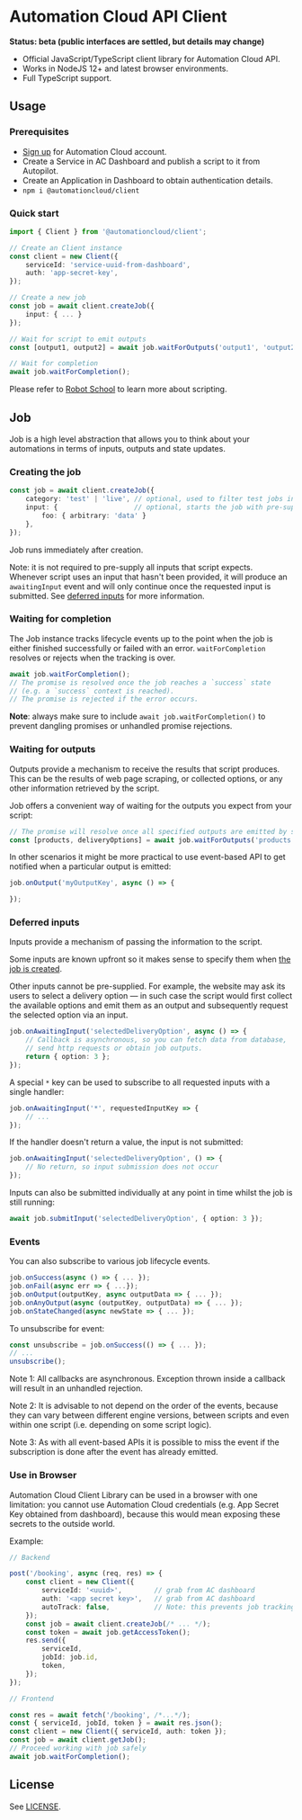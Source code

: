 # Automation Cloud API Client

**Status: beta (public interfaces are settled, but details may change)**

- Official JavaScript/TypeScript client library for Automation Cloud API.
- Works in NodeJS 12+ and latest browser environments.
- Full TypeScript support.

## Usage

### Prerequisites

- [Sign up](https://https://automationcloud.net/sign-up) for Automation Cloud account.
- Create a Service in AC Dashboard and publish a script to it from Autopilot.
- Create an Application in Dashboard to obtain authentication details.
- `npm i @automationcloud/client`

### Quick start

```ts
import { Client } from '@automationcloud/client';

// Create an Client instance
const client = new Client({
    serviceId: 'service-uuid-from-dashboard',
    auth: 'app-secret-key',
});

// Create a new job
const job = await client.createJob({
    input: { ... }
});

// Wait for script to emit outputs
const [output1, output2] = await job.waitForOutputs('output1', 'output2');

// Wait for completion
await job.waitForCompletion();
```

Please refer to [Robot School](https://robotschool.dev/) to learn more about scripting.

## Job

Job is a high level abstraction that allows you to think about your automations in terms of inputs, outputs and state updates.

### Creating the job

```ts
const job = await client.createJob({
    category: 'test' | 'live', // optional, used to filter test jobs in dashboard
    input: {                   // optional, starts the job with pre-supplied inputs
        foo: { arbitrary: 'data' }
    },
});
```

Job runs immediately after creation.

Note: it is not required to pre-supply all inputs that script expects. Whenever script uses an input that hasn't been provided, it will produce an `awaitingInput` event and will only continue once the requested input is submitted. See [deferred inputs](#deferred-inputs) for more information.

### Waiting for completion

The Job instance tracks lifecycle events up to the point when the job is either finished successfully or failed with an error. `waitForCompletion` resolves or rejects when the tracking is over.

```ts
await job.waitForCompletion();
// The promise is resolved once the job reaches a `success` state
// (e.g. a `success` context is reached).
// The promise is rejected if the error occurs.
```

**Note**: always make sure to include `await job.waitForCompletion()` to prevent dangling promises or unhandled promise rejections.

### Waiting for outputs

Outputs provide a mechanism to receive the results that script produces. This can be the results of web page scraping, or collected options, or any other information retrieved by the script.

Job offers a convenient way of waiting for the outputs you expect from your script:

```ts
// The promise will resolve once all specified outputs are emitted by script
const [products, deliveryOptions] = await job.waitForOutputs('products', 'deliveryOptions');
```

In other scenarios it might be more practical to use event-based API to get notified when a particular output is emitted:

```ts
job.onOutput('myOutputKey', async () => {

});
```

### Deferred inputs

Inputs provide a mechanism of passing the information to the script.

Some inputs are known upfront so it makes sense to specify them when [the job is created](#creating-the-job).

Other inputs cannot be pre-supplied. For example, the website may ask its users to select a delivery option — in such case the script would first collect the available options and emit them as an output and subsequently request the selected option via an input.

```ts
job.onAwaitingInput('selectedDeliveryOption', async () => {
    // Callback is asynchronous, so you can fetch data from database,
    // send http requests or obtain job outputs.
    return { option: 3 };
});
```

A special `*` key can be used to subscribe to all requested inputs with a single handler:

```ts
job.onAwaitingInput('*', requestedInputKey => {
    // ...
});
```

If the handler doesn't return a value, the input is not submitted:

```ts
job.onAwaitingInput('selectedDeliveryOption', () => {
    // No return, so input submission does not occur
});
```

Inputs can also be submitted individually at any point in time whilst the job is still running:

```ts
await job.submitInput('selectedDeliveryOption', { option: 3 });
```

### Events

You can also subscribe to various job lifecycle events.

```ts
job.onSuccess(async () => { ... });
job.onFail(async err => { ...});
job.onOutput(outputKey, async outputData => { ... });
job.onAnyOutput(async (outputKey, outputData) => { ... });
job.onStateChanged(async newState => { ... });
```

To unsubscribe for event:

```ts
const unsubscribe = job.onSuccess(() => { ... });
// ...
unsubscribe();
```

Note 1: All callbacks are asynchronous. Exception thrown inside a callback will result in an unhandled rejection.

Note 2: It is advisable to not depend on the order of the events, because they can vary between different engine versions, between scripts and even within one script (i.e. depending on some script logic).

Note 3: As with all event-based APIs it is possible to miss the event if the subscription is done after the event has already emitted.

### Use in Browser

Automation Cloud Client Library can be used in a browser with one limitation: you cannot use Automation Cloud credentials (e.g. App Secret Key obtained from dashboard), because this would mean exposing these secrets to the outside world.

Example:

```ts
// Backend

post('/booking', async (req, res) => {
    const client = new Client({
        serviceId: '<uuid>',        // grab from AC dashboard
        auth: '<app secret key>',   // grab from AC dashboard
        autoTrack: false,           // Note: this prevents job tracking on backend
    });
    const job = await client.createJob(/* ... */);
    const token = await job.getAccessToken();
    res.send({
        serviceId,
        jobId: job.id,
        token,
    });
});

// Frontend

const res = await fetch('/booking', /*...*/);
const { serviceId, jobId, token } = await res.json();
const client = new Client({ serviceId, auth: token });
const job = await client.getJob();
// Proceed working with job safely
await job.waitForCompletion();
```

## License

See [LICENSE](LICENSE.md).
